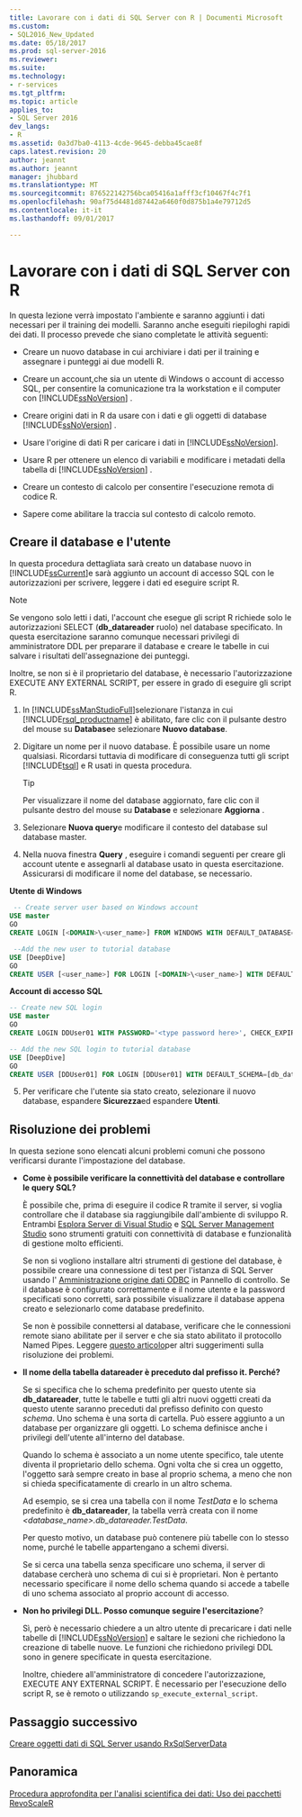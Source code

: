 ```yaml
---
title: Lavorare con i dati di SQL Server con R | Documenti Microsoft
ms.custom:
- SQL2016_New_Updated
ms.date: 05/18/2017
ms.prod: sql-server-2016
ms.reviewer: 
ms.suite: 
ms.technology:
- r-services
ms.tgt_pltfrm: 
ms.topic: article
applies_to:
- SQL Server 2016
dev_langs:
- R
ms.assetid: 0a3d7ba0-4113-4cde-9645-debba45cae8f
caps.latest.revision: 20
author: jeannt
ms.author: jeannt
manager: jhubbard
ms.translationtype: MT
ms.sourcegitcommit: 876522142756bca05416a1afff3cf10467f4c7f1
ms.openlocfilehash: 90af75d4481d87442a6460f0d875b1a4e79712d5
ms.contentlocale: it-it
ms.lasthandoff: 09/01/2017

---
```

# <a name="work-with-sql-server-data-using-r"></a>Lavorare con i dati di SQL Server con R

In questa lezione verrà impostato l'ambiente e saranno aggiunti i dati necessari per il training dei modelli. Saranno anche eseguiti riepiloghi rapidi dei dati. Il processo prevede che siano completate le attività seguenti:
  
- Creare un nuovo database in cui archiviare i dati per il training e assegnare i punteggi ai due modelli R.
  
- Creare un account,che sia un utente di Windows o account di accesso SQL, per consentire la comunicazione tra la workstation e il computer con [!INCLUDE[ssNoVersion](../../includes/ssnoversion-md.md)] .
  
- Creare origini dati in R da usare con i dati e gli oggetti di database [!INCLUDE[ssNoVersion](../../includes/ssnoversion-md.md)] .
  
- Usare l'origine di dati R per caricare i dati in [!INCLUDE[ssNoVersion](../../includes/ssnoversion-md.md)].
  
- Usare R per ottenere un elenco di variabili e modificare i metadati della tabella di [!INCLUDE[ssNoVersion](../../includes/ssnoversion-md.md)] .
  
- Creare un contesto di calcolo per consentire l'esecuzione remota di codice R.
  
- Sapere come abilitare la traccia sul contesto di calcolo remoto.
  
## <a name="create-the-database-and-user"></a>Creare il database e l'utente

In questa procedura dettagliata sarà creato un database nuovo in [!INCLUDE[ssCurrent](../../includes/sscurrent-md.md)]e sarà aggiunto un account di accesso SQL con le autorizzazioni per scrivere, leggere i dati ed eseguire script R.

> [!NOTE]
> Se vengono solo letti i dati, l'account che esegue gli script R richiede solo le autorizzazioni SELECT (**db_datareader** ruolo) nel database specificato. In questa esercitazione saranno comunque necessari privilegi di amministratore DDL per preparare il database e creare le tabelle in cui salvare i risultati dell'assegnazione dei punteggi.
> 
> Inoltre, se non si è il proprietario del database, è necessario l'autorizzazione EXECUTE ANY EXTERNAL SCRIPT, per essere in grado di eseguire gli script R.

1. In [!INCLUDE[ssManStudioFull](../../includes/ssmanstudiofull-md.md)]selezionare l'istanza in cui [!INCLUDE[rsql_productname](../../includes/rsql-productname-md.md)] è abilitato, fare clic con il pulsante destro del mouse su **Database**e selezionare **Nuovo database**.
  
2. Digitare un nome per il nuovo database. È possibile usare un nome qualsiasi. Ricordarsi tuttavia di modificare di conseguenza tutti gli script [!INCLUDE[tsql](../../includes/tsql-md.md)] e R usati in questa procedura.
  
    > [!TIP]
    > Per visualizzare il nome del database aggiornato, fare clic con il pulsante destro del mouse su **Database** e selezionare **Aggiorna** .
  
3. Selezionare **Nuova query**e modificare il contesto del database sul database master.
  
4. Nella nuova finestra **Query** , eseguire i comandi seguenti per creare gli account utente e assegnarli al database usato in questa esercitazione. Assicurarsi di modificare il nome del database, se necessario.
  
**Utente di Windows**
  
```SQL
 -- Create server user based on Windows account
USE master
GO
CREATE LOGIN [<DOMAIN>\<user_name>] FROM WINDOWS WITH DEFAULT_DATABASE=[DeepDive]

 --Add the new user to tutorial database
USE [DeepDive]
GO
CREATE USER [<user_name>] FOR LOGIN [<DOMAIN>\<user_name>] WITH DEFAULT_SCHEMA=[db_datareader]
```

**Account di accesso SQL**

```SQL
-- Create new SQL login
USE master
GO
CREATE LOGIN DDUser01 WITH PASSWORD='<type password here>', CHECK_EXPIRATION=OFF, CHECK_POLICY=OFF;

-- Add the new SQL login to tutorial database
USE [DeepDive]
GO
CREATE USER [DDUser01] FOR LOGIN [DDUser01] WITH DEFAULT_SCHEMA=[db_datareader]
```

5. Per verificare che l'utente sia stato creato, selezionare il nuovo database, espandere **Sicurezza**ed espandere **Utenti**.

## <a name="troubleshooting"></a>Risoluzione dei problemi

In questa sezione sono elencati alcuni problemi comuni che possono verificarsi durante l'impostazione del database.

- **Come è possibile verificare la connettività del database e controllare le query SQL?**
  
    È possibile che, prima di eseguire il codice R tramite il server, si voglia controllare che il database sia raggiungibile dall'ambiente di sviluppo R. Entrambi [Esplora Server di Visual Studio](https://msdn.microsoft.com/library/x603htbk.aspx) e [SQL Server Management Studio](https://msdn.microsoft.com/library/mt238290.aspx) sono strumenti gratuiti con connettività di database e funzionalità di gestione molto efficienti.
  
    Se non si vogliono installare altri strumenti di gestione del database, è possibile creare una connessione di test per l'istanza di SQL Server usando l' [Amministrazione origine dati ODBC](https://msdn.microsoft.com/library/ms714024.aspx) in Pannello di controllo. Se il database è configurato correttamente e il nome utente e la password specificati sono corretti, sarà possibile visualizzare il database appena creato e selezionarlo come database predefinito.
  
    Se non è possibile connettersi al database, verificare che le connessioni remote siano abilitate per il server e che sia stato abilitato il protocollo Named Pipes. Leggere [questo articolo](http://social.technet.microsoft.com/wiki/contents/articles/2102.how-to-troubleshoot-connecting-to-the-sql-server-database-engine.aspx)per altri suggerimenti sulla risoluzione dei problemi.
  
- **Il nome della tabella datareader è preceduto dal prefisso it. Perché?**
  
    Se si specifica che lo schema predefinito per questo utente sia **db_datareader**, tutte le tabelle e tutti gli altri nuovi oggetti creati da questo utente saranno preceduti dal prefisso definito con questo *schema*. Uno schema è una sorta di cartella. Può essere aggiunto a un database per organizzare gli oggetti. Lo schema definisce anche i privilegi dell'utente all'interno del database.
  
    Quando lo schema è associato a un nome utente specifico, tale utente diventa il proprietario dello schema. Ogni volta che si crea un oggetto, l'oggetto sarà sempre creato in base al proprio schema, a meno che non si chieda specificatamente di crearlo in un altro schema.
  
    Ad esempio, se si crea una tabella con il nome *TestData* e lo schema predefinito è **db_datareader**, la tabella verrà creata con il nome *<database_name>.db_datareader.TestData*.
  
    Per questo motivo, un database può contenere più tabelle con lo stesso nome, purché le tabelle appartengano a schemi diversi.
   
    Se si cerca una tabella senza specificare uno schema, il server di database cercherà uno schema di cui si è proprietari. Non è pertanto necessario specificare il nome dello schema quando si accede a tabelle di uno schema associato al proprio account di accesso.
  
- **Non ho privilegi DLL. Posso comunque seguire l'esercitazione**?
  
    Sì, però è necessario chiedere a un altro utente di precaricare i dati nelle tabelle di [!INCLUDE[ssNoVersion](../../includes/ssnoversion-md.md)] e saltare le sezioni che richiedono la creazione di tabelle nuove. Le funzioni che richiedono privilegi DDL sono in genere specificate in questa esercitazione.

    Inoltre, chiedere all'amministratore di concedere l'autorizzazione, EXECUTE ANY EXTERNAL SCRIPT. È necessario per l'esecuzione dello script R, se è remoto o utilizzando `sp_execute_external_script`.

## <a name="next-step"></a>Passaggio successivo

[Creare oggetti dati di SQL Server usando RxSqlServerData](../../advanced-analytics/tutorials/deepdive-create-sql-server-data-objects-using-rxsqlserverdata.md)

## <a name="overview"></a>Panoramica

[Procedura approfondita per l'analisi scientifica dei dati: Uso dei pacchetti RevoScaleR](../../advanced-analytics/tutorials/deepdive-data-science-deep-dive-using-the-revoscaler-packages.md)




